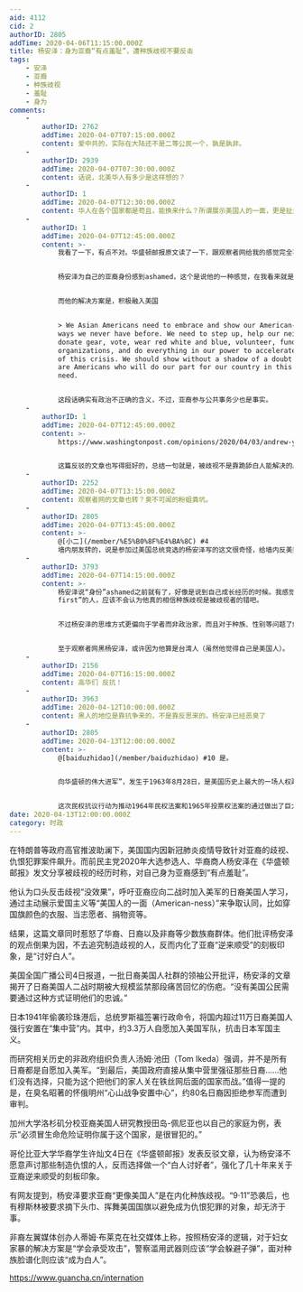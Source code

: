 ```yaml
---
aid: 4112
cid: 2
authorID: 2805
addTime: 2020-04-06T11:15:00.000Z
title: 杨安泽：身为亚裔“有点羞耻”，遭种族歧视不要反击
tags:
    - 安泽
    - 亚裔
    - 种族歧视
    - 羞耻
    - 身为
comments:
    -
        authorID: 2762
        addTime: 2020-04-07T07:15:00.000Z
        content: 爱中共的，实际在大陆还不是二等公民一个，孰是孰非。
    -
        authorID: 2939
        addTime: 2020-04-07T07:30:00.000Z
        content: 话说，北美华人有多少是这样想的？
    -
        authorID: 1
        addTime: 2020-04-07T12:30:00.000Z
        content: 华人在各个国家都是苟且，能换来什么？所谓展示美国人的一面，更是扯淡，什么是美国人？难道除了昂格鲁撒克逊新教徒后裔的其他人就不是美国人？
    -
        authorID: 1
        addTime: 2020-04-07T12:45:00.000Z
        content: >-
            我看了一下，有点不对。华盛顿邮报原文读了一下，跟观察者网给我的感觉完全不一样。


            杨安泽为自己的亚裔身份感到ashamed，这个是说他的一种感觉，在我看来就是身为亚裔被人特别注视/歧视所产生的感觉。


            而他的解决方案是，积极融入美国


            > We Asian Americans need to embrace and show our American-ness in
            ways we never have before. We need to step up, help our neighbors,
            donate gear, vote, wear red white and blue, volunteer, fund aid
            organizations, and do everything in our power to accelerate the end
            of this crisis. We should show without a shadow of a doubt that we
            are Americans who will do our part for our country in this time of
            need.


            这段话确实有政治不正确的含义，不过，亚裔参与公共事务少也是事实。
    -
        authorID: 1
        addTime: 2020-04-07T12:45:00.000Z
        content: >-
            https://www.washingtonpost.com/opinions/2020/04/03/andrew-yang-was-wrong-showing-our-american-ness-is-not-how-asian-americans-stop-racism/


            这篇反驳的文章也写得挺好的，总结一句就是，被歧视不是靠跪舔白人能解决的。
    -
        authorID: 2252
        addTime: 2020-04-07T13:15:00.000Z
        content: 观察者网的文章也转？臭不可闻的粉蛆粪坑。
    -
        authorID: 2805
        addTime: 2020-04-07T13:45:00.000Z
        content: >-
            @[小二](/member/%E5%B0%8F%E4%BA%8C) #4
            墙内朋友转的，说是参加过美国总统竞选的杨安泽写的这文很奇怪，给墙内反美势力提供了一个标靶。：)
    -
        authorID: 3793
        addTime: 2020-04-07T14:15:00.000Z
        content: >-
            杨安泽说“身份”ashamed之前就有了，好像是说到自己成长经历的时候。我感觉是他对自己经历的一种反思。至于要参加更多事务，帮助别人，融入社区，没错啊。了解杨安泽“humanity
            first”的人，应该不会认为他真的相信种族歧视是被歧视者的错吧。


            不过杨安泽的思维方式更偏向于学者而非政治家，而且对于种族、性别等问题了解得不多，所以一说到这种话题，就容易被人抓到小辫子。


            至于观察者网黑杨安泽，或许因为他算是台湾人（虽然他觉得自己是美国人）。
    -
        authorID: 2156
        addTime: 2020-04-07T16:15:00.000Z
        content: 高华们 反抗！
    -
        authorID: 3963
        addTime: 2020-04-12T10:00:00.000Z
        content: 黑人的地位是靠抗争来的，不是靠反思来的。杨安泽已经恶臭了
    -
        authorID: 2805
        addTime: 2020-04-13T12:00:00.000Z
        content: >-
            @[baiduzhidao](/member/baiduzhidao) #10 是。


            向华盛顿的伟大进军”，发生于1963年8月28日，是美国历史上最大的一场人权政治集会，目的在于争取非裔美国人的民权和经济权利。集会中，马丁·路德·金在林肯纪念堂前发表了旨在推动族际和谐的著名演讲“我有一个梦想”


            这次民权抗议行动为推动1964年民权法案和1965年投票权法案的通过做出了巨大贡献。
date: 2020-04-13T12:00:00.000Z
category: 时政
---
```


在特朗普等政府高官推波助澜下，美国国内因新冠肺炎疫情导致针对亚裔的歧视、仇恨犯罪案件飙升。而前民主党2020年大选参选人、华裔商人杨安泽在《华盛顿邮报》发文分享被歧视的经历时称，对自己身为亚裔感到“有点羞耻”。

他认为口头反击歧视“没效果”，呼吁亚裔应向二战时加入美军的日裔美国人学习，通过主动展示爱国主义等“美国人的一面（American-ness）”来争取认同，比如穿国旗颜色的衣服、当志愿者、捐物资等。

结果，这篇文章同时惹怒了华裔、日裔以及非裔等少数族裔群体。他们批评杨安泽的观点倒果为因，不去追究制造歧视的人，反而内化了亚裔“逆来顺受”的刻板印象，是“讨好白人”。

美国全国广播公司4日报道，一批日裔美国人社群的领袖公开批评，杨安泽的文章揭开了日裔美国人二战时期被大规模监禁那段痛苦回忆的伤疤。“没有美国公民需要通过这种方式证明他们的忠诚。”

日本1941年偷袭珍珠港后，总统罗斯福签署行政命令，将国内超过11万日裔美国人强行安置在“集中营”内。其中，约3.3万人自愿加入美国军队，抗击日本军国主义。

而研究相关历史的非政府组织负责人汤姆·池田（Tom Ikeda）强调，并不是所有日裔都是自愿加入美军。“到最后，美国政府直接从集中营里强征那些日裔……他们没有选择，只能为这个把他们的家人关在铁丝网后面的国家而战。”值得一提的是，在臭名昭著的怀俄明州“心山战争安置中心”，约80名日裔因拒绝参军而遭到审判。

加州大学洛杉矶分校亚裔美国人研究教授田岛-佩尼亚也以自己的家庭为例，表示“必须冒生命危险证明你属于这个国家，是很冒犯的。”

哥伦比亚大学华裔学生许灿文4日在《华盛顿邮报》发表反驳文章，认为杨安泽不愿意声讨那些制造仇恨的人，反而选择做一个“白人讨好者”，强化了几十年来关于亚裔逆来顺受的刻板印象。

有网友提到，杨安泽要求亚裔“更像美国人”是在内化种族歧视。“9·11”恐袭后，也有穆斯林被要求摘下头巾、挥舞美国国旗以避免成为仇恨犯罪的对象，却无济于事。

非裔左翼媒体创办人蒂姆·布莱克在社交媒体上称，按照杨安泽的逻辑，对于妇女家暴的解决方案是“学会承受攻击”，警察滥用武器则应该“学会躲避子弹”，面对种族脸谱化则应该“成为白人”。

https://www.guancha.cn/internation
